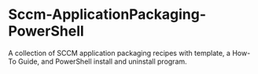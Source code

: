 # Sccm-ApplicationPackaging-PowerShell
A collection of SCCM application packaging recipes with template, a How-To Guide, and PowerShell install and uninstall program.
